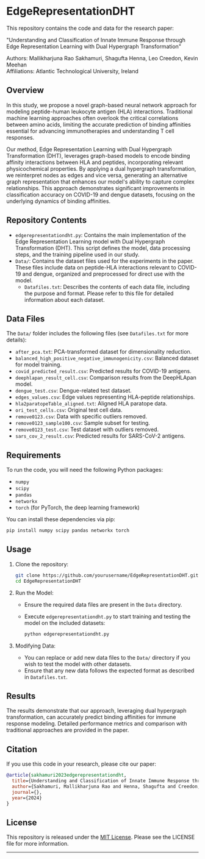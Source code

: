 
# EdgeRepresentationDHT

This repository contains the code and data for the research paper:

"Understanding and Classification of Innate Immune Response through Edge Representation Learning with Dual Hypergraph Transformation"

Authors: Mallikharjuna Rao Sakhamuri, Shagufta Henna, Leo Creedon, Kevin Meehan  
Affiliations: Atlantic Technological University, Ireland

## Overview

In this study, we propose a novel graph-based neural network approach for modeling peptide-human leukocyte antigen (HLA) interactions. Traditional machine learning approaches often overlook the critical correlations between amino acids, limiting the accurate prediction of binding affinities essential for advancing immunotherapies and understanding T cell responses.

Our method, Edge Representation Learning with Dual Hypergraph Transformation (DHT), leverages graph-based models to encode binding affinity interactions between HLA and peptides, incorporating relevant physicochemical properties. By applying a dual hypergraph transformation, we reinterpret nodes as edges and vice versa, generating an alternative graph representation that enhances our model's ability to capture complex relationships. This approach demonstrates significant improvements in classification accuracy on COVID-19 and dengue datasets, focusing on the underlying dynamics of binding affinities.

## Repository Contents

- `edgerepresentationdht.py`: Contains the main implementation of the Edge Representation Learning model with Dual Hypergraph Transformation (DHT). This script defines the model, data processing steps, and the training pipeline used in our study.
- `Data/`: Contains the dataset files used for the experiments in the paper. These files include data on peptide-HLA interactions relevant to COVID-19 and dengue, organized and preprocessed for direct use with the model.
  - `Datafiles.txt`: Describes the contents of each data file, including the purpose and format. Please refer to this file for detailed information about each dataset.
  
## Data Files

The `Data/` folder includes the following files (see `Datafiles.txt` for more details):

- `after_pca.txt`: PCA-transformed dataset for dimensionality reduction.
- `balanced_high_positive_negative_immunogenicity.csv`: Balanced dataset for model training.
- `covid_predicted_result.csv`: Predicted results for COVID-19 antigens.
- `deephlapan_result_cell.csv`: Comparison results from the DeepHLApan model.
- `dengue_test.csv`: Dengue-related test dataset.
- `edges_values.csv`: Edge values representing HLA-peptide relationships.
- `hla2paratopeTable_aligned.txt`: Aligned HLA paratope data.
- `ori_test_cells.csv`: Original test cell data.
- `remove0123.csv`: Data with specific outliers removed.
- `remove0123_sample100.csv`: Sample subset for testing.
- `remove0123_test.csv`: Test dataset with outliers removed.
- `sars_cov_2_result.csv`: Predicted results for SARS-CoV-2 antigens.

## Requirements

To run the code, you will need the following Python packages:

- `numpy`
- `scipy`
- `pandas`
- `networkx`
- `torch` (for PyTorch, the deep learning framework)

You can install these dependencies via pip:

```bash
pip install numpy scipy pandas networkx torch
```

## Usage

1. Clone the repository:

   ```bash
   git clone https://github.com/yourusername/EdgeRepresentationDHT.git
   cd EdgeRepresentationDHT
   ```

2. Run the Model:

   - Ensure the required data files are present in the `Data` directory.
   - Execute `edgerepresentationdht.py` to start training and testing the model on the included datasets:

     ```bash
     python edgerepresentationdht.py
     ```

3. Modifying Data:

   - You can replace or add new data files to the `Data/` directory if you wish to test the model with other datasets.
   - Ensure that any new data follows the expected format as described in `Datafiles.txt`.

## Results

The results demonstrate that our approach, leveraging dual hypergraph transformation, can accurately predict binding affinities for immune response modeling. Detailed performance metrics and comparison with traditional approaches are provided in the paper.

## Citation

If you use this code in your research, please cite our paper:

```bibtex
@article{sakhamuri2023edgerepresentationdht,
  title={Understanding and Classification of Innate Immune Response through Edge Representation Learning with Dual Hypergraph Transformation},
  author={Sakhamuri, Mallikharjuna Rao and Henna, Shagufta and Creedon, Leo and Meehan, Kevin},
  journal={},
  year={2024}
}
```

## License

This repository is released under the [MIT License](LICENSE). Please see the LICENSE file for more information.

---
